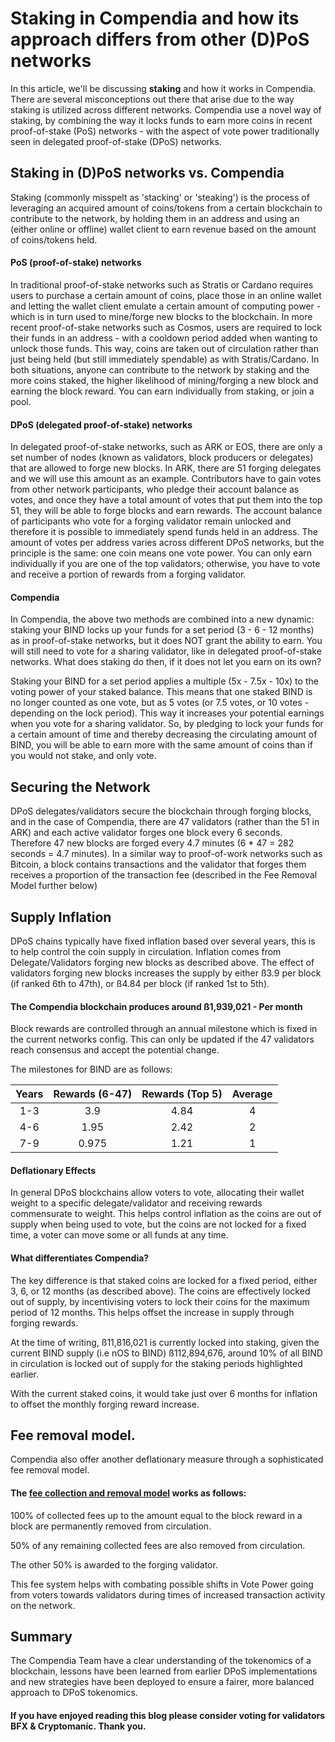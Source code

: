 # Staking in Compendia and how its approach differs from other (D)PoS networks

In this article, we'll be discussing **staking** and how it works in Compendia. There are several misconceptions out there that arise due to the way staking is utilized across different networks. Compendia use a novel way of staking, by combining the way it locks funds to earn more coins in recent proof-of-stake (PoS) networks - with the aspect of vote power traditionally seen in delegated proof-of-stake (DPoS) networks. 

## Staking in (D)PoS networks vs. Compendia

Staking (commonly misspelt as 'stacking' or 'steaking') is the process of leveraging an acquired amount of coins/tokens from a certain blockchain to contribute to the network, by holding them in an address and using an (either online or offline) wallet client to earn revenue based on the amount of coins/tokens held. 

#### PoS (proof-of-stake) networks
In traditional proof-of-stake networks such as Stratis or Cardano requires users to purchase a certain amount of coins, place those in an online wallet and letting the wallet client emulate a certain amount of computing power - which is in turn used to mine/forge new blocks to the blockchain. In more recent proof-of-stake networks such as Cosmos, users are required to lock their funds in an address - with a cooldown period added when wanting to unlock those funds. This way, coins are taken out of circulation rather than just being held (but still immediately spendable) as with Stratis/Cardano. In both situations, anyone can contribute to the network by staking and the more coins staked, the higher likelihood of mining/forging a new block and earning the block reward. You can earn individually from staking, or join a pool.

#### DPoS (delegated proof-of-stake) networks
In delegated proof-of-stake networks, such as ARK or EOS, there are only a set number of nodes (known as validators, block producers or delegates) that are allowed to forge new blocks. In ARK, there are 51 forging delegates and we will use this amount as an example. Contributors have to gain votes from other network participants, who pledge their account balance as votes, and once they have a total amount of votes that put them into the top 51, they will be able to forge blocks and earn rewards. The account balance of participants who vote for a forging validator remain unlocked and therefore it is possible to immediately spend funds held in an address. The amount of votes per address varies across different DPoS networks, but the principle is the same: one coin means one vote power. You can only earn individually if you are one of the top validators; otherwise, you have to vote and receive a portion of rewards from a forging validator.

#### Compendia
In Compendia, the above two methods are combined into a new dynamic: staking your BIND locks up your funds for a set period (3 - 6 - 12 months) as in proof-of-stake networks, but it does NOT grant the ability to earn. You will still need to vote for a sharing validator, like in delegated proof-of-stake networks. What does staking do then, if it does not let you earn on its own?

Staking your BIND for a set period applies a multiple (5x - 7.5x - 10x) to the voting power of your staked balance. This means that one staked BIND is no longer counted as one vote, but as 5 votes (or 7.5 votes, or 10 votes - depending on the lock period). This way it increases your potential earnings when you vote for a sharing validator. So, by pledging to lock your funds for a certain amount of time and thereby decreasing the circulating amount of BIND, you will be able to earn more with the same amount of coins than if you would not stake, and only vote.

## Securing the Network
DPoS delegates/validators secure the blockchain through forging blocks, and in the case of Compendia, there are 47 validators (rather than the 51 in ARK) and each active validator forges one block every 6 seconds. Therefore 47 new blocks are forged every 4.7 minutes (6 * 47 = 282 seconds = 4.7 minutes). In a similar way to proof-of-work networks such as Bitcoin, a block contains transactions and the validator that forges them receives a proportion of the transaction fee (described in the Fee Removal Model further below)

## Supply Inflation
DPoS chains typically have fixed inflation based over several years, this is to help control the coin supply in circulation. Inflation comes from Delegate/Validators forging new blocks as described above.  The effect of validators forging new blocks increases the supply by either ß3.9 per block (if ranked 6th to 47th), or ß4.84 per block (if ranked 1st to 5th).

#### The Compendia blockchain produces around ß1,939,021 - Per month

Block rewards are controlled through an annual milestone which is fixed in the current networks config.  This can only be updated if the 47 validators reach consensus and accept the potential change.  

The milestones for BIND are as follows:

| Years |  Rewards (6-47) | Rewards (Top 5) | Average|
|:-------:|:-----------------:|:-----------------:|:--------:|
|  1-3  |  3.9            |  4.84           |  4     |
|  4-6  |  1.95           |  2.42           |  2     |
|  7-9  |  0.975          |  1.21           |  1     |


#### Deflationary Effects
In general DPoS blockchains allow voters to vote, allocating their wallet weight to a specific delegate/validator and receiving rewards commensurate to weight.  This helps control inflation as the coins are out of supply when being used to vote, but the coins are not locked for a fixed time, a voter can move some or all funds at any time.

#### What differentiates Compendia?
The key difference is that staked coins are locked for a fixed period, either 3, 6, or 12 months (as described above).  The coins are effectively locked out of supply, by incentivising voters to lock their coins for the maximum period of 12 months.  This helps offset the increase in supply through forging rewards.

At the time of writing, ß11,816,021 is currently locked into staking, given the current BIND supply (i.e nOS to BIND) ß112,894,676, around 10% of all BIND in circulation is locked out of supply for the staking periods highlighted earlier.

With the current staked coins, it would take just over 6 months for inflation to offset the monthly forging reward increase.

## Fee removal model.
Compendia also offer another deflationary measure through a sophisticated fee removal model.

#### The [fee collection and removal model](https://docs.compendia.org/guide/economy.html#fee-removal-model) works as follows:

100% of collected fees up to the amount equal to the block reward in a block are permanently removed from circulation.

50% of any remaining collected fees are also removed from circulation.

The other 50% is awarded to the forging validator.

This fee system helps with combating possible shifts in Vote Power going from voters towards validators during times of increased transaction activity on the network.

## Summary

The Compendia Team have a clear understanding of the tokenomics of a blockchain, lessons have been learned from earlier DPoS implementations and new strategies have been deployed to ensure a fairer, more balanced approach to DPoS tokenomics.

#### If you have enjoyed reading this blog please consider voting for validators BFX & Cryptomanic. Thank you.
